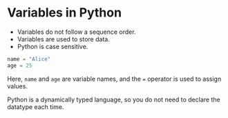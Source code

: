 # Variables in Python

- Variables do not follow a sequence order.
- Variables are used to store data.
- Python is case sensitive.

```python
name = "Alice"
age = 25
```

Here, `name` and `age` are variable names, and the `=` operator is used to assign values.

Python is a dynamically typed language, so you do not need to declare the datatype each time.